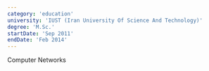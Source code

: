 ```yaml
---
category: 'education'
university: 'IUST (Iran University Of Science And Technology)'
degree: 'M.Sc.'
startDate: 'Sep 2011'
endDate: 'Feb 2014'
---
```


Computer Networks